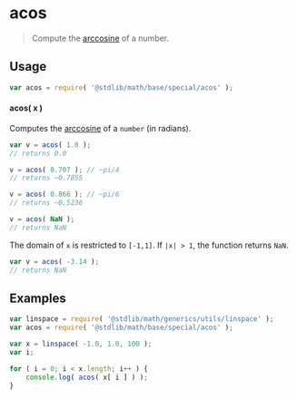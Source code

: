 # acos

> Compute the [arccosine][arccosine] of a number.


<!-- <usage> -->

## Usage

``` javascript
var acos = require( '@stdlib/math/base/special/acos' );
```

#### acos( x )

Computes the [arccosine][arccosine] of a `number` (in radians).

``` javascript
var v = acos( 1.0 );
// returns 0.0

v = acos( 0.707 ); // ~pi/4
// returns ~0.7855

v = acos( 0.866 ); // ~pi/6
// returns ~0.5236

v = acos( NaN );
// returns NaN
```

The domain of `x` is restricted to `[-1,1]`. If `|x| > 1`, the function returns `NaN`.

``` javascript
var v = acos( -3.14 );
// returns NaN
```

<!-- </usage> -->


<!-- <examples> -->

## Examples

``` javascript
var linspace = require( '@stdlib/math/generics/utils/linspace' );
var acos = require( '@stdlib/math/base/special/acos' );

var x = linspace( -1.0, 1.0, 100 );
var i;

for ( i = 0; i < x.length; i++ ) {
    console.log( acos( x[ i ] ) );
}
```

<!-- </examples> -->


<!-- <links> -->

[arccosine]: https://en.wikipedia.org/wiki/Inverse_trigonometric_functions

<!-- </links> -->
